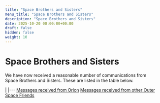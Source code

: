 ```yaml
---
title: "Space Brothers and Sisters"
menu_title: "Space Brothers and Sisters"
description: "Space Brothers and Sisters"
date: 2025-10-20 00:00:00+00:00
draft: false
hidden: false
weight: 10
---
```

# Space Brothers and Sisters

We have now received a reasonable number of communications from Space Brothers and Sisters. These are listed in the table below.

 |
|---
[Messages received from Orion](/various/space-people/orion-messages/)
[Messages received from other Outer Space Friends](/various/space-people/other-outer-space-friends/)

